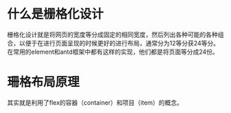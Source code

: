 # 什么是栅格化设计

栅格化设计就是将网页的宽度等分成固定的相同宽度，然后列出各种可能的各种组合，以便于在进行页面呈现的时候更好的进行布局，通常分为12等分获24等分。在常用的element和antd框架中都有这样的实现，他们都是将页面等分成24份。

# 珊格布局原理

其实就是利用了flex的容器（container）和项目（item）的概念。